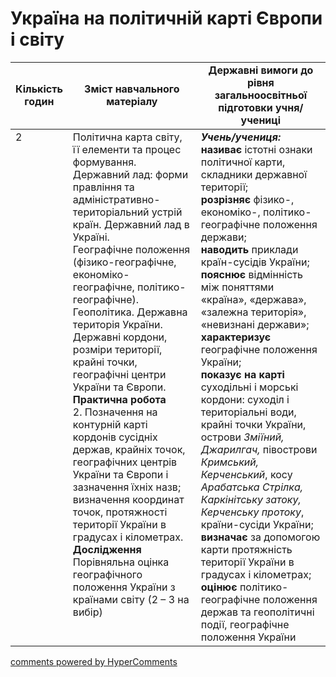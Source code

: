 <div id="hypercomments_widget" class="js-hypercomments-widget invisible"></div>

# Україна на політичній карті Європи і світу

<table>
  <tr>
    <td width="10%" align="center"><b>Кількість годин</b></td>  
    <td width="45%" align="center"><b>Зміст навчального матеріалу</b></td>
    <td width="45%" align="center"><b>Державні вимоги до рівня загальноосвітньої підготовки учня/учениці</b></td>
  </tr>
<tbody>
  <tr>
<td width="10%" style="vertical-align:top !important;">2</td>
    <td width="45%" style="vertical-align:top !important;">
Політична карта світу, її елементи та процес формування.   Державний лад: форми правління та адміністративно-територіальний устрій країн. Державний лад в Україні. <br>
Географічне положення (фізико-географічне, економіко-географічне, політико-географічне). Геополітика. Державна територія України. Державні кордони, розміри території, крайні точки, географічні центри України та Європи. <br>
<b>Практична робота</b><br>
2. Позначення на контурній карті кордонів сусідніх держав, крайніх точок, географічних центрів України та Європи і зазначення їхніх назв; визначення координат точок, протяжності  території України в градусах і кілометрах. <br>
<b>Дослідження</b><br>
Порівняльна оцінка географічного положення України з країнами світу (2 – 3 на вибір)
</td>
    <td width="45%" style="vertical-align:top !important;">
<i><b>Учень/учениця:</b></i><br>
<b>називає</b> істотні ознаки політичної карти, складники державної території;<br> 
<b>розрізняє</b> фізико-, економіко-, політико-географічне положення держави;<br>
<b>наводить</b> приклади країн-сусідів України;<br>
<b>пояснює</b> відмінність між поняттями «країна», «держава», «залежна територія», «невизнані держави»;<br>
<b>характеризує</b> географічне положення України;<br>
<b>показує на карті</b> суходільні і морські кордони: суходіл і територіальні води, крайні точки України, острови <i>Зміїний, Джарилгач,</i> півострови <i>Кримський, Керченський</i>, косу <i>Арабатська Стрілка, Каркінітську затоку, Керченську протоку</i>, країни-сусіди України; <br>
<b>визначає</b> за допомогою карти протяжність території України в градусах і кілометрах;<br>
<b>оцінює</b> політико-географічне положення держав та геополітичні події,  географічне  положення України</td>
  </tr>
</tbody>
</table>

<div class="js-hypercomments-container">
<a href="http://hypercomments.com" class="hc-link" title="comments widget">comments powered by HyperComments</a>
</div>